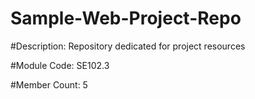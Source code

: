 # Sample-Web-Project-Repo

#Description: Repository dedicated for project resources

#Module Code: SE102.3

#Member Count: 5
